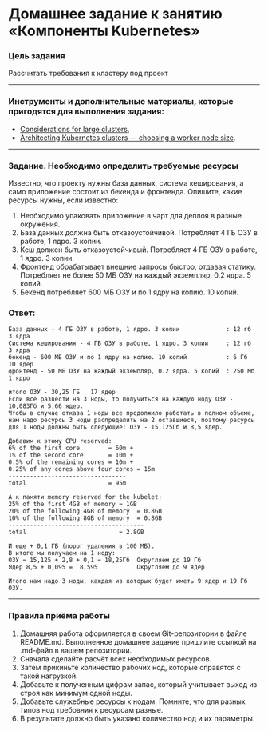 # Домашнее задание к занятию «Компоненты Kubernetes»

### Цель задания

Рассчитать требования к кластеру под проект

------

### Инструменты и дополнительные материалы, которые пригодятся для выполнения задания:

- [Considerations for large clusters](https://kubernetes.io/docs/setup/best-practices/cluster-large/),
- [Architecting Kubernetes clusters — choosing a worker node size](https://learnk8s.io/kubernetes-node-size).

------

### Задание. Необходимо определить требуемые ресурсы
Известно, что проекту нужны база данных, система кеширования, а само приложение состоит из бекенда и фронтенда. Опишите, какие ресурсы нужны, если известно:

1. Необходимо упаковать приложение в чарт для деплоя в разные окружения. 
2. База данных должна быть отказоустойчивой. Потребляет 4 ГБ ОЗУ в работе, 1 ядро. 3 копии. 
3. Кеш должен быть отказоустойчивый. Потребляет 4 ГБ ОЗУ в работе, 1 ядро. 3 копии. 
4. Фронтенд обрабатывает внешние запросы быстро, отдавая статику. Потребляет не более 50 МБ ОЗУ на каждый экземпляр, 0.2 ядра. 5 копий. 
5. Бекенд потребляет 600 МБ ОЗУ и по 1 ядру на копию. 10 копий.

### Ответ:
```
База данных - 4 ГБ ОЗУ в работе, 1 ядро. 3 копии             : 12 гб  3 ядра  
Система кеширования - 4 ГБ ОЗУ в работе, 1 ядро. 3 копии     : 12 гб  3 ядра  
бекенд - 600 МБ ОЗУ и по 1 ядру на копию. 10 копий           : 6 Гб   10 ядер
фронтенд - 50 МБ ОЗУ на каждый экземпляр, 0.2 ядра. 5 копий  : 250 Мб 1 ядро

итого ОЗУ - 30,25 ГБ   17 ядер
Если все развести на 3 ноды, то получиться на каждую ноду ОЗУ - 10,083Гб и 5,66 ядер.
Чтобы в случае отказа 1 ноды все продолжило работать в полном объеме, нам надо ресурсы 3 ноды распределить на 2 оставшиеся, поэтому ресурсы для 1 ноды должны быть следующие: ОЗУ - 15,125Гб и 8,5 ядер.

Добавим к этому CPU reserved: 
6% of the first core        = 60m +
1% of the second core       = 10m +
0.5% of the remaining cores = 10m +
0.25% of any cores above four cores = 15m
---------------------------------
total                       = 95m

А к памяти memory reserved for the kubelet:
25% of the first 4GB of memory = 1GB
20% of the following 4GB of memory  = 0.8GB
10% of the following 8GB of memory  = 0.8GB
--------------------------------------
total                          = 2.8GB

И еще + 0,1 ГБ (порог удаления в 100 МБ).
В итоге мы получаем на 1 ноду: 
ОЗУ = 15,125 + 2,8 + 0,1 = 18,25Гб  Округляем до 19 Гб 
Ядер 8,5 + 0,095 =  8,595           Округляем до 9 ядер

Итого нам надо 3 ноды, каждая из которых будет иметь 9 ядер и 19 Гб ОЗУ.
```

----

### Правила приёма работы

1. Домашняя работа оформляется в своем Git-репозитории в файле README.md. Выполненное домашнее задание пришлите ссылкой на .md-файл в вашем репозитории.
2. Сначала сделайте расчёт всех необходимых ресурсов.
3. Затем прикиньте количество рабочих нод, которые справятся с такой нагрузкой.
4. Добавьте к полученным цифрам запас, который учитывает выход из строя как минимум одной ноды. 
5. Добавьте служебные ресурсы к нодам. Помните, что для разных типов нод требовния к ресурсам разные. 
6. В результате должно быть указано количество нод и их параметры.

